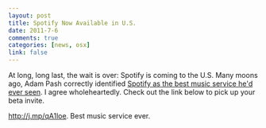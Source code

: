 ```yaml
--- 
layout: post
title: Spotify Now Available in U.S.
date: 2011-7-6
comments: true
categories: [news, osx]
link: false
---
```

At long, long last, the wait is over: Spotify is coming to the U.S. Many moons ago, Adam Pash correctly identified <a title="Pash-Spotify" href="http://lifehacker.com/5330148/spotify-is-the-best-desktop-music-player-weve-ever-used" target="_blank">Spotify as the best music service he'd ever seen</a>. I agree wholeheartedly. Check out the link below to pick up your beta invite.

<a title="Spotify Invites" href="http://j.mp/qA1loe" target="_blank">http://j.mp/qA1loe</a>. Best music service ever.
